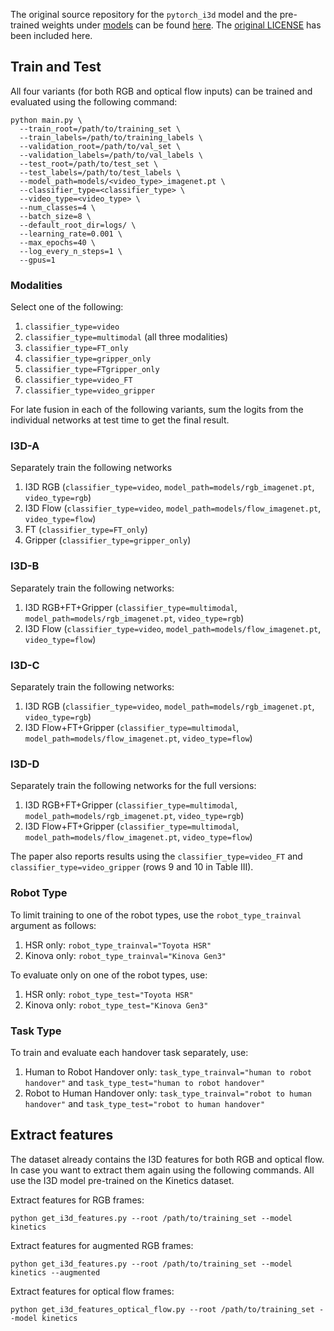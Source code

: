The original source repository for the `pytorch_i3d` model and the pre-trained weights under [models](models/) can be found [here](https://github.com/piergiaj/pytorch-i3d). The [original LICENSE](LICENSE_ORIGINAL.txt) has been included here.

## Train and Test
All four variants (for both RGB and optical flow inputs) can be trained and evaluated using the following command:

```
python main.py \
  --train_root=/path/to/training_set \
  --train_labels=/path/to/training_labels \
  --validation_root=/path/to/val_set \
  --validation_labels=/path/to/val_labels \
  --test_root=/path/to/test_set \
  --test_labels=/path/to/test_labels \
  --model_path=models/<video_type>_imagenet.pt \
  --classifier_type=<classifier_type> \
  --video_type=<video_type> \
  --num_classes=4 \
  --batch_size=8 \
  --default_root_dir=logs/ \
  --learning_rate=0.001 \
  --max_epochs=40 \
  --log_every_n_steps=1 \
  --gpus=1
```
### Modalities
Select one of the following:
1. `classifier_type=video`
2. `classifier_type=multimodal` (all three modalities)
3. `classifier_type=FT_only`
4. `classifier_type=gripper_only`
5. `classifier_type=FTgripper_only`
6. `classifier_type=video_FT`
7. `classifier_type=video_gripper`


For late fusion in each of the following variants, sum the logits from the individual networks at test time to get the final result.

### I3D-A
Separately train the following networks
1. I3D RGB (`classifier_type=video`, `model_path=models/rgb_imagenet.pt`, `video_type=rgb`)
2. I3D Flow (`classifier_type=video`, `model_path=models/flow_imagenet.pt`, `video_type=flow`)
3. FT (`classifier_type=FT_only`)
4. Gripper (`classifier_type=gripper_only`)

### I3D-B
Separately train the following networks:
1. I3D RGB+FT+Gripper (`classifier_type=multimodal`, `model_path=models/rgb_imagenet.pt`, `video_type=rgb`)
2. I3D Flow (`classifier_type=video`, `model_path=models/flow_imagenet.pt`, `video_type=flow`)

### I3D-C
Separately train the following networks:
1. I3D RGB (`classifier_type=video`, `model_path=models/rgb_imagenet.pt`, `video_type=rgb`)
2. I3D Flow+FT+Gripper (`classifier_type=multimodal`, `model_path=models/flow_imagenet.pt`, `video_type=flow`)

### I3D-D
Separately train the following networks for the full versions:
1. I3D RGB+FT+Gripper (`classifier_type=multimodal`, `model_path=models/rgb_imagenet.pt`, `video_type=rgb`)
2. I3D Flow+FT+Gripper (`classifier_type=multimodal`, `model_path=models/flow_imagenet.pt`, `video_type=flow`)

The paper also reports results using the `classifier_type=video_FT` and `classifier_type=video_gripper` (rows 9 and 10 in Table III).

### Robot Type
To limit training to one of the robot types, use the `robot_type_trainval` argument as follows:
1. HSR only: `robot_type_trainval="Toyota HSR"`
2. Kinova only: `robot_type_trainval="Kinova Gen3"`

To evaluate only on one of the robot types, use:
1. HSR only: `robot_type_test="Toyota HSR"`
2. Kinova only: `robot_type_test="Kinova Gen3"`

### Task Type
To train and evaluate each handover task separately, use:
1. Human to Robot Handover only: `task_type_trainval="human to robot handover"` and `task_type_test="human to robot handover"`
2. Robot to Human Handover only: `task_type_trainval="robot to human handover"` and `task_type_test="robot to human handover"`

## Extract features
The dataset already contains the I3D features for both RGB and optical flow. In case you want to extract them again using the following commands. All use the I3D model pre-trained on the Kinetics dataset.


Extract features for RGB frames:

```
python get_i3d_features.py --root /path/to/training_set --model kinetics
```

Extract features for augmented RGB frames:

```
python get_i3d_features.py --root /path/to/training_set --model kinetics --augmented
```

Extract features for optical flow frames:

```
python get_i3d_features_optical_flow.py --root /path/to/training_set --model kinetics
```
